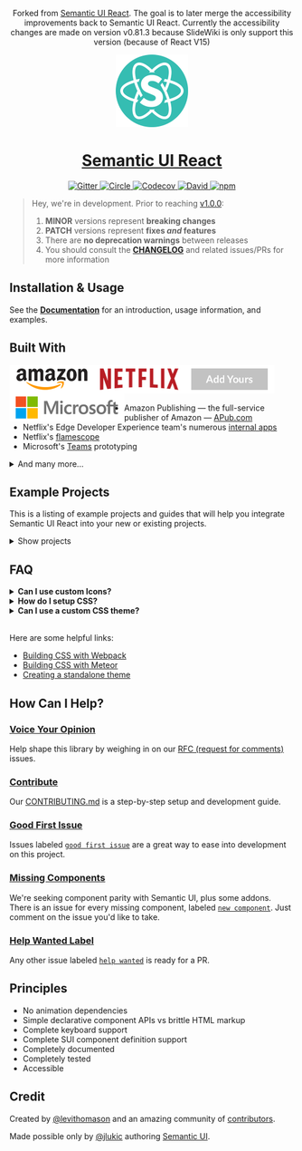 <p align="center">
  Forked from <a href="https://github.com/Semantic-Org/Semantic-UI-React">Semantic UI React</a>. The goal is to later merge the accessibility improvements back to Semantic UI React. Currently the accessibility changes are made on version v0.81.3 because SlideWiki is only support this version (because of React V15)
</p>

<!-- Logo -->
<p align="center">
  <a href="https://react.semantic-ui.com">
    <img height="128" width="128" src="https://github.com/Semantic-Org/Semantic-UI-React/raw/master/docs/public/logo.png">
  </a>
</p>

<!-- Name -->
<h1 align="center">
  <a href="https://react.semantic-ui.com/">Semantic UI React</a>
</h1>

<!-- Badges -->
<p align="center">
  <a href="https://gitter.im/Semantic-Org/Semantic-UI-React">
    <img alt="Gitter" src="https://img.shields.io/badge/gitter-join_chat-1dce73.svg?logo=data%3Aimage%2Fsvg%2Bxml%3Bbase64%2CPD94bWwgdmVyc2lvbj0iMS4wIiBlbmNvZGluZz0iVVRGLTgiPz4NCjxzdmcgeG1sbnM9Imh0dHA6Ly93d3cudzMub3JnLzIwMDAvc3ZnIj48cmVjdCB4PSIwIiB5PSI1IiBmaWxsPSIjZmZmIiB3aWR0aD0iMSIgaGVpZ2h0PSI1Ii8%2BPHJlY3QgeD0iMiIgeT0iNiIgZmlsbD0iI2ZmZiIgd2lkdGg9IjEiIGhlaWdodD0iNyIvPjxyZWN0IHg9IjQiIHk9IjYiIGZpbGw9IiNmZmYiIHdpZHRoPSIxIiBoZWlnaHQ9IjciLz48cmVjdCB4PSI2IiB5PSI2IiBmaWxsPSIjZmZmIiB3aWR0aD0iMSIgaGVpZ2h0PSI0Ii8%2BPC9zdmc%2B&logoWidth=8&style=flat-square&maxAge=2592000" />
  </a>
  <a href="https://circleci.com/gh/Semantic-Org/Semantic-UI-React/tree/master">
    <img alt="Circle" src="https://img.shields.io/circleci/project/Semantic-Org/Semantic-UI-React/master.svg?style=flat-square" />
  </a>
  <a href="https://codecov.io/gh/Semantic-Org/Semantic-UI-React">
    <img alt="Codecov" src="https://img.shields.io/codecov/c/github/Semantic-Org/Semantic-UI-React/master.svg?style=flat-square" />
  </a>
  <a href="https://david-dm.org/Semantic-Org/Semantic-UI-React">
    <img alt="David" src="https://img.shields.io/david/Semantic-Org/Semantic-UI-React.svg?style=flat-square" />
  </a>
  <a href="https://www.npmjs.com/package/semantic-ui-react">
    <img alt="npm" src="https://img.shields.io/npm/v/semantic-ui-react.svg?style=flat-square" />
  </a>
</p>

>Hey, we're in development. Prior to reaching [v1.0.0][6]:
>
>1. **MINOR** versions represent **breaking changes**
>1. **PATCH** versions represent **fixes _and_ features**
>1. There are **no deprecation warnings** between releases
>1. You should consult the [**CHANGELOG**][18] and related issues/PRs for more information

## Installation & Usage

See the [**Documentation**][2] for an introduction, usage information, and examples.

## Built With

<img align="left" height="50" src="https://github.com/Semantic-Org/Semantic-UI-React/raw/master/docs/public/amazon-logo.png" />
<img align="left" height="50" src="https://github.com/Semantic-Org/Semantic-UI-React/raw/master/docs/public/netflix-logo.png" />
<img align="left" height="50" src="https://github.com/Semantic-Org/Semantic-UI-React/raw/master/docs/public/microsoft-logo.png" />
<a href="https://github.com/Semantic-Org/Semantic-UI-React/edit/master/README.md">
  <img height="50" src="https://github.com/Semantic-Org/Semantic-UI-React/raw/master/docs/public/add-yours.png" />
</a>

- Amazon Publishing — the full-service publisher of Amazon — [APub.com](https://amazonpublishing.amazon.com)
- Netflix's Edge Developer Experience team's numerous [internal apps](https://github.com/Semantic-Org/Semantic-UI-React/issues/1604)
- Netflix's [flamescope][31]
- Microsoft's [Teams](https://products.office.com/en-US/microsoft-teams/group-chat-software) prototyping

<details>
  <summary>And many more...</summary>
  <ul>
    <li><a href="https://gitconnected.com">https://gitconnected.com</a></li>
    <li><a href="http://stoplight.io">http://stoplight.io</a></li>
    <li><a href="https://roadmap.space">https://roadmap.space</a></li>
    <li><a href="https://edabit.com">https://edabit.com</a></li>
    <li><a href="https://blackship.com">https://blackship.com</a></li>
    <li><a href="http://www.brewhousesolutions.com">http://www.brewhousesolutions.com</a></li>
    <li><a href="https://www.seeuletter.com">https://www.seeuletter.com</a></li>
    <li><a href="https://www.stackforge.co">https://www.stackforge.co</a></li>
    <li><a href="https://sublimefund.org">https://sublimefund.org</a></li>
    <li><a href="https://thefaithcircle.com">https://thefaithcircle.com</a></li>
    <li><a href="https://appfollow.io">https://appfollow.io</a></li>
    <li><a href="http://according.to.localsourc.es">http://according.to.localsourc.es</a></li>
    <li><a href="http://www.aircip.ir">http://www.aircip.ir</a></li>
    <li><a href="https://www.bailfacile.fr">https://www.bailfacile.fr</a></li>
    <li><a href="http://platform.nazarbazaar.ir">http://platform.nazarbazaar.ir</a></li>
    <li><a href="https://build.games">https://build.games</a></li>
    <li><a href="https://platform.forecastcycles.com">https://platform.forecastcycles.com</a></li>
    <li><a href="https://www.findlectures.com">https://www.findlectures.com</a></li>
    <li><a href="https://github.com/ayastreb/bandwidth-hero">https://github.com/ayastreb/bandwidth-hero</a></li>
    <li><a href="https://re.yomeshgupta.com">https://re.yomeshgupta.com</a></li>
    <li><a href="https://moneytracker.cc">https://moneytracker.cc</a></li>
    <li><a href="https://tax.cryptact.com">https://tax.cryptact.com</a></li>
    <li><a href="https://www.hurriyetoto.com">https://www.hurriyetoto.com</a></li>
    <li><a href="https://173app.com">https://173app.com</a></li>
    <li><a href="https://disten.se">https://disten.se</a></li>
    <li><a href="https://github.com/Semantic-Org/Semantic-UI-React/edit/master/README.md">add your site here</a></li>
  </ul>
</details>

## Example Projects

This is a listing of example projects and guides that will help you integrate Semantic UI React into your new or existing projects.

<details>
  <summary>Show projects</summary>

  ### [webpack][28]
  See our webpack 3 example project [here][28] (includes theming).
   
  ### [SUIcrux][102]
  Advanced universal starter with Semantic-UI-React. React/Redux/Lazy-loading/SSR/PWA.
  
  ### [semantic-ui-react-todos][100]
  Semantic UI React implementation of [react-redux Todo List][101].
</details>

## FAQ

<details>
  <summary><b>Can I use custom Icons?</b></summary>
  Yes.  Just use <code>&lt;Icon className='my-icon' /&gt;</code> instead of `&lt;Icon name='my-icon' /&gt;`.  See https://github.com/Semantic-Org/Semantic-UI-React/issues/931#issuecomment-263643210 for detailed info and examples.
</details>

<details>
  <summary><b>How do I setup CSS?</b></summary>
  There are several options.  Refer to our doc on [CSS Usage][23].
</details>

<details>
  <summary><b>Can I use a custom CSS theme?</b></summary>
  Yes.  Semantic UI React includes components that render valid Semantic UI HTML, no CSS is included.  This allows you to load any Semantic UI CSS theme on top of your Semantic UI React app.
</details>

<br />

Here are some helpful links:

- [Building CSS with Webpack][24]
- [Building CSS with Meteor][30]
- [Creating a standalone theme][25]

## How Can I Help?

### [Voice Your Opinion][19]

Help shape this library by weighing in on our [RFC (request for comments)][19] issues. 

### [Contribute][1]

Our [CONTRIBUTING.md][1] is a step-by-step setup and development guide.

### [Good First Issue][21]

Issues labeled [`good first issue`][21] are a great way to ease into development on this project. 

### [Missing Components][17]

We're seeking component parity with Semantic UI, plus some addons.  There is an issue for every missing component, labeled [`new component`][17].  Just comment on the issue you'd like to take.

### [Help Wanted Label][4]

Any other issue labeled [`help wanted`][4] is ready for a PR.

## Principles

- No animation dependencies
- Simple declarative component APIs vs brittle HTML markup
- Complete keyboard support
- Complete SUI component definition support
- Completely documented
- Completely tested
- Accessible

## Credit

Created by [@levithomason][26] and an amazing community of [contributors][20].

Made possible only by [@jlukic][32] authoring [Semantic UI][5].

[1]: https://github.com/Semantic-Org/Semantic-UI-React/blob/master/.github/CONTRIBUTING.md
[2]: https://react.semantic-ui.com/
[3]: https://facebook.github.io/react/
[4]: https://github.com/Semantic-Org/Semantic-UI-React/labels/help%20wanted
[5]: https://semantic-ui.com/
[6]: https://github.com/Semantic-Org/Semantic-UI-React/milestone/1
[7]: https://github.com/webpack/webpack-dev-server/
[8]: https://github.com/Semantic-Org/Semantic-UI-React/issues/243
[9]: https://github.com/TechnologyAdvice
[10]: https://en.wikipedia.org/wiki/Eating_your_own_dog_food
[11]: https://github.com/Semantic-Org/Semantic-UI-React/issues/247
[12]: https://github.com/Semantic-Org/Semantic-UI-React/issues/243
[13]: https://webpack.github.io
[14]: https://github.com/Semantic-Org/Semantic-UI-React/issues
[15]: https://github.com/skywinder/github-changelog-generator
[17]: https://github.com/Semantic-Org/Semantic-UI-React/issues?q=is%3Aissue+is%3Aopen+label%3A%22new+component%22
[18]: https://github.com/Semantic-Org/Semantic-UI-React/blob/master/CHANGELOG.md
[19]: https://github.com/Semantic-Org/Semantic-UI-React/issues?q=is%3Aopen+RFC+label%3ARFC
[20]: https://github.com/Semantic-Org/Semantic-UI-React/graphs/contributors
[21]: https://github.com/Semantic-Org/Semantic-UI-React/labels/good%20first%20issue
[22]: https://github.com/Semantic-Org/Semantic-UI-React/edit/master/README.md
[23]: https://react.semantic-ui.com/usage#css
[24]: https://medium.com/webmonkeys/webpack-2-semantic-ui-theming-a216ddf60daf
[25]: http://learnsemantic.com/themes/creating.html
[26]: https://github.com/levithomason
[27]: https://github.com/layershifter
[28]: https://github.com/Semantic-Org/Semantic-UI-React/tree/master/examples
[30]: https://github.com/Semantic-Org/Semantic-UI-Meteor
[31]: https://github.com/Netflix/flamescope
[32]: https://github.com/jlukic

<!-- Examples -->
[100]: https://github.com/wyc/semantic-ui-react-todos
[101]: https://github.com/reactjs/redux/tree/master/examples/todos
[102]: https://github.com/Metnew/react-semantic.ui-starter
